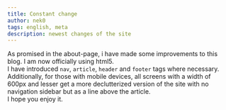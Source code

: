 ```yaml
---
title: Constant change
author: nek0
tags: english, meta
description: newest changes of the site
---
```


As promised in the about-page, i have made some improvements to this blog. I am now officially using html5.  
I have introduced <code>nav</code>, <code>article</code>, <code>header</code> and <code>footer</code> tags where necessary.  
Additionally, for those with mobile devices, all screens with a width of 600px and lesser get a more declutterized version of the site with no navigation sidebar but as a line above the article.  
I hope you enjoy it.
